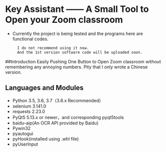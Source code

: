 # Key Assistant —— A Small Tool to Open your Zoom classroom

* Currently the project is being tested and the programs here are functional codes.

        I do not recommend using it now.
        And the 1st version software code will be uploaded soon.

##Introduction
  Easily Pushing One Button to Open Zoom classroom without remembering any annoying numbers.
  Pity that I only wrote a Chinese version.  
    
## Languages and Modules
* Python 3.5, 3.6, 3.7（3.6.x Recommended）
 * selenium	3.141.0
 * requests	2.23.0	 
 * PyQt5 5.13.x or newer，and corresponding pyqt5tools
 * baidu-aip(An OCR API provided by Baidu)
 * Pywin32
 * pyautogui
 * pyHook(installed using .whl file)
 * pyUserInput
 
 